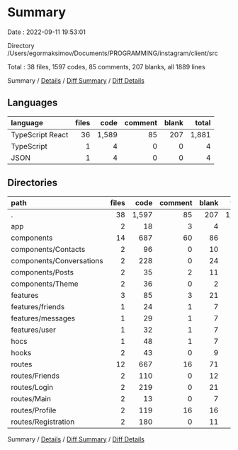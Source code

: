 # Summary

Date : 2022-09-11 19:53:01

Directory /Users/egormaksimov/Documents/PROGRAMMING/instagram/client/src

Total : 38 files,  1597 codes, 85 comments, 207 blanks, all 1889 lines

Summary / [Details](details.md) / [Diff Summary](diff.md) / [Diff Details](diff-details.md)

## Languages
| language | files | code | comment | blank | total |
| :--- | ---: | ---: | ---: | ---: | ---: |
| TypeScript React | 36 | 1,589 | 85 | 207 | 1,881 |
| TypeScript | 1 | 4 | 0 | 0 | 4 |
| JSON | 1 | 4 | 0 | 0 | 4 |

## Directories
| path | files | code | comment | blank | total |
| :--- | ---: | ---: | ---: | ---: | ---: |
| . | 38 | 1,597 | 85 | 207 | 1,889 |
| app | 2 | 18 | 3 | 4 | 25 |
| components | 14 | 687 | 60 | 86 | 833 |
| components/Contacts | 2 | 96 | 0 | 10 | 106 |
| components/Conversations | 2 | 228 | 0 | 24 | 252 |
| components/Posts | 2 | 35 | 2 | 11 | 48 |
| components/Theme | 2 | 36 | 0 | 2 | 38 |
| features | 3 | 85 | 3 | 21 | 109 |
| features/friends | 1 | 24 | 1 | 7 | 32 |
| features/messages | 1 | 29 | 1 | 7 | 37 |
| features/user | 1 | 32 | 1 | 7 | 40 |
| hocs | 1 | 48 | 1 | 7 | 56 |
| hooks | 2 | 43 | 0 | 9 | 52 |
| routes | 12 | 667 | 16 | 71 | 754 |
| routes/Friends | 2 | 110 | 0 | 12 | 122 |
| routes/Login | 2 | 219 | 0 | 21 | 240 |
| routes/Main | 2 | 13 | 0 | 7 | 20 |
| routes/Profile | 2 | 119 | 16 | 16 | 151 |
| routes/Registration | 2 | 180 | 0 | 11 | 191 |

Summary / [Details](details.md) / [Diff Summary](diff.md) / [Diff Details](diff-details.md)